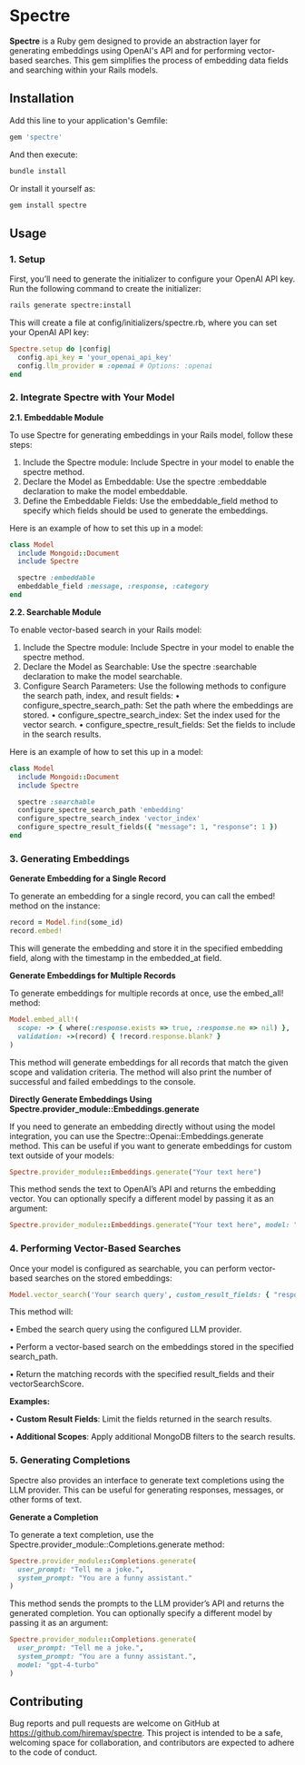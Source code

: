 # Spectre

**Spectre** is a Ruby gem designed to provide an abstraction layer for generating embeddings using OpenAI's API and for performing vector-based searches. This gem simplifies the process of embedding data fields and searching within your Rails models.

## Installation

Add this line to your application's Gemfile:

```ruby
gem 'spectre'
```
And then execute:
```bash
bundle install
```
Or install it yourself as:
```bash
gem install spectre
```
## Usage

### 1. Setup

First, you’ll need to generate the initializer to configure your OpenAI API key. Run the following command to create the initializer:
```bash
rails generate spectre:install
```
This will create a file at config/initializers/spectre.rb, where you can set your OpenAI API key:
```ruby
Spectre.setup do |config|
  config.api_key = 'your_openai_api_key'
  config.llm_provider = :openai # Options: :openai
end
```
### 2. Integrate Spectre with Your Model

**2.1. Embeddable Module**

To use Spectre for generating embeddings in your Rails model, follow these steps:

1.	Include the Spectre module:
Include Spectre in your model to enable the spectre method.
2.	Declare the Model as Embeddable:
Use the spectre :embeddable declaration to make the model embeddable.
3.	Define the Embeddable Fields:
Use the embeddable_field method to specify which fields should be used to generate the embeddings.

Here is an example of how to set this up in a model:
```ruby
class Model
  include Mongoid::Document
  include Spectre

  spectre :embeddable
  embeddable_field :message, :response, :category
end
```

**2.2. Searchable Module**

To enable vector-based search in your Rails model:

1.	Include the Spectre module:
Include Spectre in your model to enable the spectre method.
2.	Declare the Model as Searchable:
Use the spectre :searchable declaration to make the model searchable.
3.	Configure Search Parameters:
Use the following methods to configure the search path, index, and result fields:
•	configure_spectre_search_path: Set the path where the embeddings are stored.
•	configure_spectre_search_index: Set the index used for the vector search.
•	configure_spectre_result_fields: Set the fields to include in the search results.

Here is an example of how to set this up in a model:

```ruby
class Model
  include Mongoid::Document
  include Spectre

  spectre :searchable
  configure_spectre_search_path 'embedding'
  configure_spectre_search_index 'vector_index'
  configure_spectre_result_fields({ "message": 1, "response": 1 })
end
```

### 3. Generating Embeddings

**Generate Embedding for a Single Record**

To generate an embedding for a single record, you can call the embed! method on the instance:
```ruby
record = Model.find(some_id)
record.embed!
```
This will generate the embedding and store it in the specified embedding field, along with the timestamp in the embedded_at field.

**Generate Embeddings for Multiple Records**

To generate embeddings for multiple records at once, use the embed_all! method:
```ruby
Model.embed_all!(
  scope: -> { where(:response.exists => true, :response.ne => nil) },
  validation: ->(record) { !record.response.blank? }
)
```
This method will generate embeddings for all records that match the given scope and validation criteria. The method will also print the number of successful and failed embeddings to the console.

**Directly Generate Embeddings Using Spectre.provider_module::Embeddings.generate**

If you need to generate an embedding directly without using the model integration, you can use the Spectre::Openai::Embeddings.generate method. This can be useful if you want to generate embeddings for custom text outside of your models:

```ruby
Spectre.provider_module::Embeddings.generate("Your text here")
```

This method sends the text to OpenAI’s API and returns the embedding vector. You can optionally specify a different model by passing it as an argument:

```ruby
Spectre.provider_module::Embeddings.generate("Your text here", model: "text-embedding-3-large")
```

### 4. Performing Vector-Based Searches

Once your model is configured as searchable, you can perform vector-based searches on the stored embeddings:

```ruby
Model.vector_search('Your search query', custom_result_fields: { "response" => 1 }, additional_scopes: [{ "$match": { "category": "science" } }])
```

This method will:

•	Embed the search query using the configured LLM provider.

•	Perform a vector-based search on the embeddings stored in the specified search_path.

•	Return the matching records with the specified result_fields and their vectorSearchScore.

**Examples:**

•	**Custom Result Fields**: Limit the fields returned in the search results.

•	**Additional Scopes**: Apply additional MongoDB filters to the search results.

### 5. Generating Completions

Spectre also provides an interface to generate text completions using the LLM provider. This can be useful for generating responses, messages, or other forms of text.

**Generate a Completion**

To generate a text completion, use the Spectre.provider_module::Completions.generate method:
    
```ruby
Spectre.provider_module::Completions.generate(
  user_prompt: "Tell me a joke.",
  system_prompt: "You are a funny assistant."
)
```

This method sends the prompts to the LLM provider’s API and returns the generated completion. You can optionally specify a different model by passing it as an argument:

```ruby
Spectre.provider_module::Completions.generate(
  user_prompt: "Tell me a joke.",
  system_prompt: "You are a funny assistant.",
  model: "gpt-4-turbo"
)
```

## Contributing
Bug reports and pull requests are welcome on GitHub at https://github.com/hiremav/spectre. This project is intended to be a safe, welcoming space for collaboration, and contributors are expected to adhere to the code of conduct.

